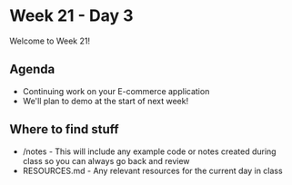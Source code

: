 # Week 21 - Day 3

Welcome to Week 21!

## Agenda

- Continuing work on your E-commerce application
- We'll plan to demo at the start of next week!
  
## Where to find stuff
- /notes - This will include any example code or notes created during class so you can always go back and review
- RESOURCES.md - Any relevant resources for the current day in class

